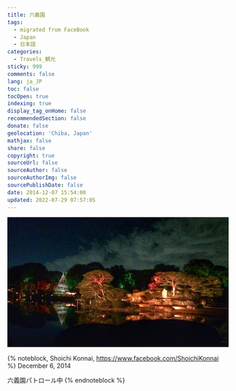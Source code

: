 ```yaml
---
title: 六義園
tags:
  - migrated from FaceBook
  - Japan
  - 日本語
categories:
  - Travels_観光
sticky: 999
comments: false
lang: ja_JP
toc: false
tocOpen: true
indexing: true
display_tag_onHome: false
recommendedSection: false
donate: false
geolocation: 'Chiba, Japan'
mathjax: false
share: false
copyright: true
sourceUrl: false
sourceAuthor: false
sourceAuthorImg: false
sourcePublishDate: false
date: 2014-12-07 15:54:00
updated: 2022-07-29 07:57:05
---
```


![](./六義園/10435522_10204985255131627_8699088173924220272_n.jpg)


{% noteblock, Shoichi Konnai, https://www.facebook.com/ShoichiKonnai %}
December 6, 2014

六義園パトロール中
{% endnoteblock %}
